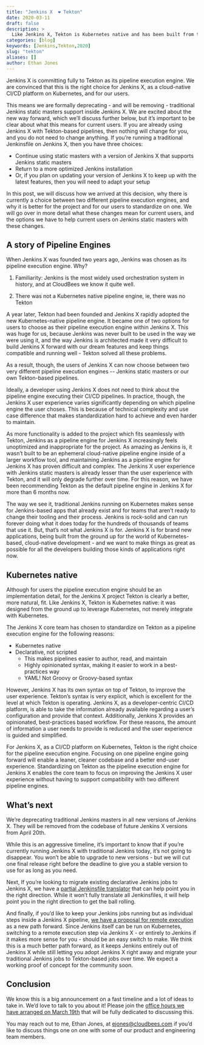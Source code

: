 ```yaml
---
title: "Jenkins X  ❤ Tekton"
date: 2020-03-11
draft: false
description: >
  Like Jenkins X, Tekton is Kubernetes native and has been built from the ground up to leverage Kubernetes. 
categories: [blog]
keywords: [Jenkins,Tekton,2020]
slug: "tekton"
aliases: []
author: Ethan Jones
---
```


Jenkins X is committing fully to Tekton as its pipeline execution engine. We are convinced that this is the right choice for Jenkins X, as a cloud-native CI/CD platform on Kubernetes, and for our users. 

This means we are formally deprecating - and will be removing - traditional Jenkins static masters support inside Jenkins X. We are excited about the new way forward, which we’ll discuss further below, but it’s important to be clear about what this means for current users. If you are already using Jenkins X with Tekton-based pipelines, then nothing will change for you, and you do not need to change anything. If you’re running a traditional Jenkinsfile on Jenkins X, then you have three choices: 

* Continue using static masters with a version of Jenkins X that supports Jenkins static masters
* Return to a more optimized Jenkins installation
* Or, if you plan on updating your version of Jenkins X to keep up with the latest features, then you will need to adapt your setup

In this post, we will discuss how we arrived at this decision, why there is currently a choice between two different pipeline execution engines, and why it is better for the project and for our users to standardize on one. We will go over in more detail what these changes mean for current users, and the options we have to help current users on Jenkins static masters with these changes.

## A story of Pipeline Engines

When Jenkins X was founded two years ago, Jenkins was chosen as its pipeline execution engine. Why? 

1) Familiarity: Jenkins is the most widely used orchestration system in history, and at CloudBees we know it quite well.

2) There was not a Kubernetes native pipeline engine, ie, there was no Tekton

A year later, Tekton had been founded and Jenkins X rapidly adopted the new Kubernetes-native pipeline engine. It became one of two options for users to choose as their pipeline execution engine within Jenkins X. This was huge for us, because Jenkins was never built to be used in the way we were using it, and the way Jenkins is architected made it very difficult to build Jenkins X forward with our dream features and keep things compatible and running well - Tekton solved all these problems.

As a result, though, the users of Jenkins X can now choose between two very different pipeline execution engines -- Jenkins static masters or our own Tekton-based pipelines.

Ideally, a developer using Jenkins X does not need to think about the pipeline engine executing their CI/CD pipelines.  In practice, though, the Jenkins X user experience varies significantly depending on which pipeline engine the user choses. This is because of technical complexity and use case difference that makes standardization hard to achieve and even harder to maintain.

As more functionality is added to the project which fits seamlessly with Tekton, Jenkins as a pipeline engine for Jenkins X increasingly feels unoptimized and inappropriate for the project. As amazing as Jenkins is, it wasn’t built to be an ephemeral cloud-native pipeline engine inside of a larger workflow tool, and maintaining Jenkins as a pipeline engine for Jenkins X has proven difficult and complex. The Jenkins X user experience with Jenkins static masters is already lesser than the user experience with Tekton, and it will only degrade further over time. For this reason, we have been recommending Tekton as the default pipeline engine in Jenkins X for more than 6 months now.  

The way we see it, traditional Jenkins running on Kubernetes makes sense for Jenkins-based apps that already exist and for teams that aren’t ready to change their tooling and their process. Jenkins is rock-solid and can run forever doing what it does today for the hundreds of thousands of teams that use it. But, that’s not what Jenkins X is for. Jenkins X is for brand new applications, being built from the ground up for the world of Kubernetes-based, cloud-native development - and we want to make things as great as possible for all the developers building those kinds of applications right now.

## Kubernetes native 

Although for users the pipeline execution engine should be an implementation detail, for the Jenkins X project Tekton is clearly a better, more natural, fit. Like Jenkins X, Tekton is Kubernetes native: it was designed from the ground up to leverage Kubernetes, not merely integrate with Kubernetes.

The Jenkins X core team has chosen to standardize on Tekton as a pipeline execution engine for the following reasons:

* Kubernetes native
* Declarative, not scripted
    * This makes pipelines easier to author, read, and maintain
    * Highly opinionated syntax, making it easier to work in a best-practices way
    * YAML! Not Groovy or Groovy-based syntax 

However, Jenkins X has its own syntax on top of Tekton, to improve the user experience. Tekton’s syntax is very explicit, which is excellent for the level at which Tekton is operating. Jenkins X, as a developer-centric CI/CD platform, is able to take the information already available regarding a user’s configuration and provide that context. Additionally, Jenkins X provides an opinionated, best-practices based workflow. For these reasons, the amount of information a user needs to provide is reduced and the user experience is guided and simplified.

For Jenkins X, as a CI/CD platform on Kubernetes, Tekton is the right choice for the pipeline execution engine. Focusing on one pipeline engine going forward will enable a leaner, cleaner codebase and a better end-user experience. Standardizing on Tekton as the pipeline execution engine for Jenkins X enables the core team to focus on improving the Jenkins X user experience without having to support compatibility with two different pipeline engines.

## What’s next 

We’re deprecating traditional Jenkins masters in all new versions of Jenkins X. They will be removed from the codebase of future Jenkins X versions from April 20th. 

While this is an aggressive timeline, it’s important to know that if you’re currently running Jenkins X with traditional Jenkins today, it’s not going to disappear. You won’t be able to upgrade to new versions - but we will cut one final release right before the deadline to give you a stable version to use for as long as you need.

Next, If you’re looking to migrate existing declarative Jenkins jobs to Jenkins X, we have a [partial Jenkinsfile translator](https://github.com/jenkins-x/jx-convert-jenkinsfile) that can help point you in the right direction. While it won’t fully translate all Jenkinsfiles, it will help point you in the right direction to get the ball rolling.

And finally, if you’d like to keep your Jenkins jobs running but as individual steps inside a Jenkins X pipeline, [we have a proposal for remote execution](https://jenkins-x.io/docs/labs/jenkins/) as a new path forward. Since Jenkins itself can be run on Kubernetes, switching to a remote execution step via Jenkins X - or entirely to Jenkins if it makes more sense for you - should be an easy switch to make. We think this is a much better path forward, as it keeps Jenkins entirely out of Jenkins X while still letting you adopt Jenkins X right away and migrate your traditional Jenkins jobs to Tekton-based jobs over time. We expect a working proof of concept for the community soon.

## Conclusion

We know this is a big announcement on a fast timeline and a lot of ideas to take in. We’d love to talk to you about it! Please join the [office hours we have arranged on March 19th](https://jenkins-x.io/community/office_hours/) that will be fully dedicated to discussing this. 

You may reach out to me, Ethan Jones, at ejones@cloudbees.com if you’d like to discuss things one on one with some of our product and engineering team members.